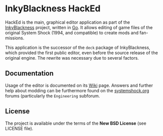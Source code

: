 # InkyBlackness HackEd

HackEd is the main, graphical editor application as part of the [InkyBlackness](https://inkyblackness.github.io) project, written in [Go](http://golang.org/). It allows editing of game files of the original System Shock (1994, and compatible) to create mods and fan-missions.

This application is the successor of the `deck` package of InkyBlackness, which provided the first public editor, even before the source release of the original engine. The rewrite was necessary due to several factors.

## Documentation

Usage of the editor is documented on its [Wiki](https://github.com/inkyblackness/hacked/wiki) page.
Answers and further help about modding can be furthermore found on the [systemshock.org](https://systemshock.org) forums (particularly the `Engineering` subforum.


## License

The project is available under the terms of the **New BSD License** (see LICENSE file).
